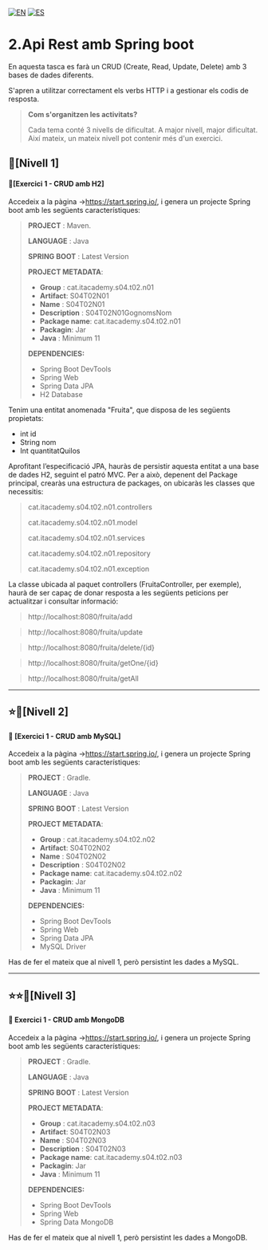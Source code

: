 [![EN](https://img.shields.io/badge/EN-blue.svg?logo=googletranslate&logoColor=white)]()
[![ES](https://img.shields.io/badge/ES-red.svg?logo=googletranslate&logoColor=white)]()

2.Api Rest amb Spring boot
=

En aquesta tasca es farà un CRUD (Create, Read, Update, Delete) amb 3 bases de dades diferents.

S'apren a utilitzar correctament els verbs HTTP i a gestionar els codis de resposta.

>**Com s'organitzen les activitats?**
>
>Cada tema conté 3 nivells de dificultat. A major nivell, major dificultat. Així mateix, un mateix nivell pot contenir més d'un exercici.

🌟[Nivell 1]
-

#### 📍[Exercici 1 - CRUD amb H2]

Accedeix a la pàgina ->https://start.spring.io/, i genera un projecte Spring boot amb les següents característiques:

>**PROJECT** : Maven.
>
> **LANGUAGE** : Java
>
> **SPRING BOOT** : Latest Version
>
> **PROJECT METADATA**:
>
>- **Group** : cat.itacademy.s04.t02.n01
>- **Artifact**: S04T02N01
>- **Name** : S04T02N01
>- **Description** : S04T02N01GognomsNom
>- **Package name**: cat.itacademy.s04.t02.n01
>- **Packagin**: Jar
>- **Java** : Minimum 11
>
>**DEPENDENCIES:**
> - Spring Boot DevTools 
> - Spring Web
> - Spring Data JPA
> - H2 Database

Tenim una entitat anomenada "Fruita", que disposa de les següents propietats:

- int id
- String nom
- Int quantitatQuilos

Aprofitant l’especificació JPA, hauràs de persistir aquesta entitat a una base de dades H2, seguint el patró MVC.
Per a això, depenent del Package principal, crearàs una estructura de packages, on ubicaràs les classes que necessitis:

>cat.itacademy.s04.t02.n01.controllers
> 
>cat.itacademy.s04.t02.n01.model
> 
>cat.itacademy.s04.t02.n01.services
> 
>cat.itacademy.s04.t02.n01.repository
> 
>cat.itacademy.s04.t02.n01.exception

La classe ubicada al paquet controllers (FruitaController, per exemple),
haurà de ser capaç de donar resposta a les següents peticions per actualitzar i consultar informació:

>http://localhost:8080/fruita/add

>http://localhost:8080/fruita/update

>http://localhost:8080/fruita/delete/{id}

>http://localhost:8080/fruita/getOne/{id}

>http://localhost:8080/fruita/getAll

---

⭐🌟[Nivell 2]
-

#### 📍 [Exercici 1 - CRUD amb MySQL]

Accedeix a la pàgina ->https://start.spring.io/, i genera un projecte Spring boot amb les següents característiques:

>**PROJECT** : Gradle.
>
> **LANGUAGE** : Java
>
> **SPRING BOOT** : Latest Version
>
> **PROJECT METADATA**:
>
>- **Group** : cat.itacademy.s04.t02.n02
>- **Artifact**: S04T02N02
>- **Name** : S04T02N02
>- **Description** : S04T02N02
>- **Package name**: cat.itacademy.s04.t02.n02
>- **Packagin**: Jar
>- **Java** : Minimum 11
>
>**DEPENDENCIES:**
> - Spring Boot DevTools 
> - Spring Web
> - Spring Data JPA
> - MySQL Driver

Has de fer el mateix que al nivell 1, però persistint les dades a MySQL.

---


⭐⭐🌟[Nivell 3]
-

#### 📍 Exercici 1 - CRUD amb MongoDB

Accedeix a la pàgina ->https://start.spring.io/, i genera un projecte Spring boot amb les següents característiques:

>**PROJECT** : Gradle.
>
> **LANGUAGE** : Java
>
> **SPRING BOOT** : Latest Version
>
> **PROJECT METADATA**:
>
>- **Group** : cat.itacademy.s04.t02.n03
>- **Artifact**: S04T02N03
>- **Name** : S04T02N03
>- **Description** : S04T02N03
>- **Package name**: cat.itacademy.s04.t02.n03
>- **Packagin**: Jar
>- **Java** : Minimum 11
>
>**DEPENDENCIES:**
> - Spring Boot DevTools
> - Spring Web
> - Spring Data MongoDB


Has de fer el mateix que al nivell 1, però persistint les dades a MongoDB.